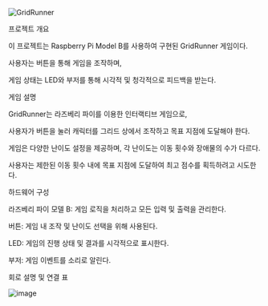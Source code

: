 ![GridRunner](https://github.com/user-attachments/assets/3d875191-bf7e-4386-9bca-67c61a0e9be8)

프로젝트 개요

이 프로젝트는 Raspberry Pi Model B를 사용하여 구현된 GridRunner 게임이다. 

사용자는 버튼을 통해 게임을 조작하며, 

게임 상태는 LED와 부저를 통해 시각적 및 청각적으로 피드백을 받는다.

게임 설명

GridRunner는 라즈베리 파이를 이용한 인터랙티브 게임으로, 

사용자가 버튼을 눌러 캐릭터를 그리드 상에서 조작하고 목표 지점에 도달해야 한다. 

게임은 다양한 난이도 설정을 제공하며, 각 난이도는 이동 횟수와 장애물의 수가 다르다. 

사용자는 제한된 이동 횟수 내에 목표 지점에 도달하여 최고 점수를 획득하려고 시도한다.

하드웨어 구성

라즈베리 파이 모델 B: 게임 로직을 처리하고 모든 입력 및 출력을 관리한다.

버튼: 게임 내 조작 및 난이도 선택을 위해 사용된다.

LED: 게임의 진행 상태 및 결과를 시각적으로 표시한다.

부저: 게임 이벤트를 소리로 알린다.


회로 설명 및 연결 표

![image](https://github.com/user-attachments/assets/980c10e5-df7d-4f92-b1a3-0f906f0611c0)
